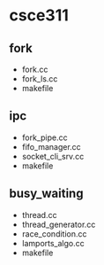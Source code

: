 # csce311

## fork
  - fork.cc
  - fork\_ls.cc
  - makefile

## ipc
  - fork\_pipe.cc
  - fifo\_manager.cc
  - socket\_cli\_srv.cc
  - makefile

## busy\_waiting
  - thread.cc
  - thread\_generator.cc
  - race\_condition.cc
  - lamports\_algo.cc
  - makefile

